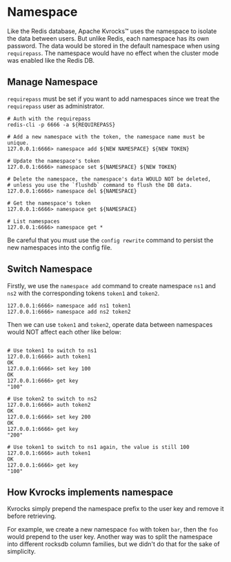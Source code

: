 # Namespace

Like the Redis database, Apache Kvrocks™ uses the namespace to isolate the data between users. But unlike Redis, each namespace has its own password. The data would be stored in the default namespace when using `requirepass`. The namespace would have no effect when the cluster mode was enabled like the Redis DB.

## Manage Namespace

`requirepass` must be set if you want to add namespaces since we treat the `requirepass` user as administrator.

```shell
# Auth with the requirepass
redis-cli -p 6666 -a ${REQUIREPASS}

# Add a new namespace with the token, the namespace name must be unique.
127.0.0.1:6666> namespace add ${NEW NAMESPACE} ${NEW TOKEN}

# Update the namespace's token
127.0.0.1:6666> namespace set ${NAMESPACE} ${NEW TOKEN}

# Delete the namespace, the namespace's data WOULD NOT be deleted,
# unless you use the `flushdb` command to flush the DB data.
127.0.0.1:6666> namespace del ${NAMESPACE}

# Get the namespace's token
127.0.0.1:6666> namespace get ${NAMESPACE}

# List namespaces
127.0.0.1:6666> namespace get *
```

Be careful that you must use the `config rewrite` command to persist the new namespaces into the config file.

## Switch Namespace

Firstly, we use the `namespace add` command to create namespace `ns1` and `ns2` with the corresponding tokens `token1` and `token2`.

```shell
127.0.0.1:6666> namespace add ns1 token1
127.0.0.1:6666> namespace add ns2 token2
```

Then we can use `token1` and `token2`, operate data between namespaces would NOT affect each other like below:

```shell

# Use token1 to switch to ns1
127.0.0.1:6666> auth token1
OK
127.0.0.1:6666> set key 100
OK
127.0.0.1:6666> get key
"100"

# Use token2 to switch to ns2
127.0.0.1:6666> auth token2
OK
127.0.0.1:6666> set key 200
OK
127.0.0.1:6666> get key
"200"

# Use token1 to switch to ns1 again, the value is still 100
127.0.0.1:6666> auth token1
OK
127.0.0.1:6666> get key
"100"
```

## How Kvrocks implements namespace

Kvrocks simply prepend the namespace prefix to the user key and remove it before retrieving.

For example, we create a new namespace `foo` with token `bar`, then the `foo` would prepend to the user key. Another way was to split the namespace into different rocksdb column families, but we didn't do that for the sake of simplicity.
